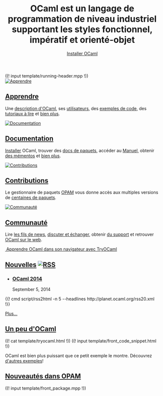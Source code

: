 <!-- ((! set title OCaml !)) ((! set core !)) ((! set nobreadcrumb !)) -->
<!-- ((! set advertise_rss true !)) -->

<header id="home-header">
    <div class="container">
        <div class="row">
            <h1 class="span9">OCaml est un langage de programmation
			de niveau industriel
            supportant les styles fonctionnel, impératif et orienté-objet</h1>
            <div class="span3">
                <div>
                    <a class="btn" href="/docs/install.fr.html">Installer OCaml</a>
                </div>
            </div>
        </div>
    </div>
</header>
<div class="container core-running-header">
((! input template/running-header.mpp !))
</div>
<div class="container">
    <div class="row home-hero">
        <div class="span8">
            <div class="row">
                <section class="span4 home-feature">
                    <a href="/learn/">
                        <img src="/img/learn-large.png" alt="Apprendre">
                    </a>
                    <h1><a href="/learn/">Apprendre</a></h1>
                    <p>Une <a href="/learn/description.html">description d'OCaml</a>, ses <a href="/learn/success.html">utilisateurs</a>, des <a href="learn/taste.html">exemples de code</a>, des <a href="/learn/tutorials/">tutoriaux à lire</a> et <a href="/learn/">bien plus</a>.</p>
                </section>
                <section class="span4 home-feature">
                    <a href="/docs/">
                        <img src="/img/documentation-large.png" alt="Documentation">
                    </a>
                    <h1><a href="/docs/">Documentation</a></h1>
                    <p><a href="docs/install.html" >Installer</a> OCaml,
					trouver des <a href="https://opam.ocaml.org/pkg/">docs de paquets</a>, accéder au
					<a href="http://caml.inria.fr/pub/docs/manual-ocaml/"
					target="_blank"
					>Manuel</a>, obtenir <a href="/docs/cheat_sheets.html">des mémentos</a> et <a href="/docs/">bien plus</a>.</p>
                </section>
            </div>
            <div class="row">
                <section class="span4 home-feature">
                    <a href="https://opam.ocaml.org">
                        <img src="/img/platform-large.png" alt="Contributions">                    </a>
                    <h1><a href="https://opam.ocaml.org">Contributions</a></h1>
                    <p>Le gestionnaire de paquets <a href="https://opam.ocaml.org">OPAM</a> vous donne accès aux multiples versions de
					<a href="https://opam.ocaml.org/pkg/">centaines de paquets</a>.</p>
                </section>
                <section class="span4 home-feature">
                    <a href="/community/">
                        <img src="/img/community-large.png" alt="Communauté">
                    </a>
                    <h1><a href="/community/">Communauté</a></h1>
                    <p>Lire <a href="/community/planet/">les fils de news</a>,  <a href="/community/mailing_lists.fr.html">discuter et échanger</a>, obtenir <a href="/community/support.fr.html">du support</a> et retrouver <a href="/community/#ocaml-around-web">OCaml sur le web</a>.</p>
                </section>
            </div>
            <div id="home-learn">
                <a href="http://try.ocamlpro.com">
                    <img class="hidden-phone" src="/img/learn-ocaml.png" alt="">
                    Apprendre OCaml dans son navigateur avec TryOCaml
                </a>
            </div>
        </div>
        <section id="home-news" class="span4 condensed">
            <h1 class="ruled">
                <a href="/community/planet/"
				title="See planet posts">Nouvelles</a>
                <a href="http://planet.ocaml.org/rss20.xml"
				title="Planet RSS feed"
				><img src="/img/rss.png" alt="RSS"></a>
            </h1>
			<ul class="news-feed" style="margin-bottom: 0px">
			<li><article>
			  <h1><a title="OCaml Users and Developers Workshop"
			       href="/meetings/ocaml/2014/">OCaml 2014</a></h1>
			  <p>September 5, 2014</p>
			  <a title="OCaml Users and Developers Workshop"
			     href="/meetings/ocaml/2014/">
			  <img alt="" src="/img/announcement.png" /></a>
			</article></li>
	        </ul>
            {{! cmd script/rss2html -n 5 --headlines http://planet.ocaml.org/rss20.xml !}}
            <p><a href="community/planet/">Plus...</a></p>
        </section>
    </div>
    <div class="row">
        <section class="span6 condensed">
            <h1><a href="learn/taste.html">Un peu d'OCaml</a></h1>
            ((! cat template/tryocaml.html !))
            ((! input template/front_code_snippet.html !))
            <p>OCaml est bien plus puissant que ce petit exemple le
			montre. Découvrez
			<a href="/learn/taste.html">d'autres exemples</a>!</p>
        </section>
        <section class="span6 condensed">
            <h1><a href='http://opam.ocaml.org/pkg/index-date.html'>Nouveautés dans OPAM</a></h1>
            ((! input template/front_package.mpp !))
        </section>
    </div>
</div>
